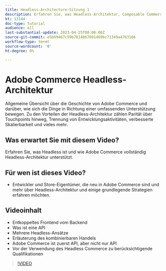 ```yaml
---
title: Headless-Architecture-Sitzung 1
description: Erfahren Sie, was Headless-Architektur, Composable Commerce und personalisierte Erlebnisse sind.
kt: 13144
doc-type: tutorial
audience: all
last-substantial-update: 2023-04-25T00:00:00Z
source-git-commit: e5b69467c59b7814867091d69bc71349a4763166
workflow-type: tm+mt
source-wordcount: '0'
ht-degree: 0%

---
```


# Adobe Commerce Headless-Architektur

Allgemeine Übersicht über die Geschichte von Adobe Commerce und darüber, wie sich die Dinge in Richtung einer umfassenden Unterstützung bewegen.  Zu den Vorteilen der Headless-Architektur zählen Parität über Touchpoints hinweg, Trennung von Entwicklungsaktivitäten, verbesserte Skalierbarkeit und vieles mehr.

## Was erwartet Sie mit diesem Video?

Erfahren Sie, was Headless ist und wie Adobe Commerce vollständig Headless-Architektur unterstützt.

## Für wen ist dieses Video?

* Entwickler und Store-Eigentümer, die neu in Adobe Commerce sind und mehr über Headless-Architektur und einige grundlegende Strategien erfahren möchten.

## Videoinhalt

* Entkoppeltes Frontend vom Backend
* Was ist eine API
* Mehrere Headless-Ansätze
* Erläuterung des kombinierbaren Handels
* Adobe Commerce ist zuerst API, aber nicht nur API
* Vor der Verwendung des Headless Commerce zu berücksichtigende Qualifikationen

>[!VIDEO](https://video.tv.adobe.com/v/3418862?learn=on)
